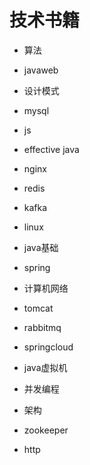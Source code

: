 # 技术书籍

* 算法

* javaweb

* 设计模式

* mysql

* js

* effective java

* nginx

* redis

* kafka

* linux

* java基础

* spring

* 计算机网络

* tomcat

* rabbitmq

* springcloud

* java虚拟机

* 并发编程

* 架构

* zookeeper

* http

  